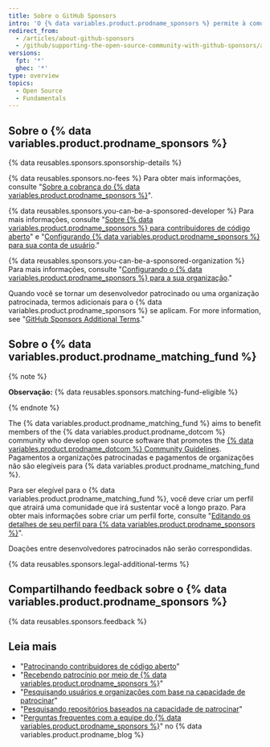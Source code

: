 ```yaml
---
title: Sobre o GitHub Sponsors
intro: 'O {% data variables.product.prodname_sponsors %} permite à comunidade de desenvolvedores apoiar financeiramente as pessoas e organizações que projetam, criam e mantêm projetos de código aberto do qual dependem, diretamente no {% data variables.product.product_name %}.'
redirect_from:
  - /articles/about-github-sponsors
  - /github/supporting-the-open-source-community-with-github-sponsors/about-github-sponsors
versions:
  fpt: '*'
  ghec: '*'
type: overview
topics:
  - Open Source
  - Fundamentals
---
```


## Sobre o {% data variables.product.prodname_sponsors %}

{% data reusables.sponsors.sponsorship-details %}

{% data reusables.sponsors.no-fees %} Para obter mais informações, consulte "[Sobre a cobrança do {% data variables.product.prodname_sponsors %}](/articles/about-billing-for-github-sponsors)".

{% data reusables.sponsors.you-can-be-a-sponsored-developer %} Para mais informações, consulte "[Sobre {% data variables.product.prodname_sponsors %} para contribuidores de código aberto](/sponsors/receiving-sponsorships-through-github-sponsors/about-github-sponsors-for-open-source-contributors)" e "[Configurando {% data variables.product.prodname_sponsors %} para sua conta de usuário](/sponsors/receiving-sponsorships-through-github-sponsors/setting-up-github-sponsors-for-your-user-account)."

{% data reusables.sponsors.you-can-be-a-sponsored-organization %} Para mais informações, consulte "[Configurando o {% data variables.product.prodname_sponsors %} para a sua organização](/sponsors/receiving-sponsorships-through-github-sponsors/setting-up-github-sponsors-for-your-organization)."

Quando você se tornar um desenvolvedor patrocinado ou uma organização patrocinada, termos adicionais para o {% data variables.product.prodname_sponsors %} se aplicam. For more information, see "[GitHub Sponsors Additional Terms](/free-pro-team@latest/github/site-policy/github-sponsors-additional-terms)."

## Sobre o {% data variables.product.prodname_matching_fund %}

{% note %}

**Observação:** {% data reusables.sponsors.matching-fund-eligible %}

{% endnote %}

The {% data variables.product.prodname_matching_fund %} aims to benefit members of the {% data variables.product.prodname_dotcom %} community who develop open source software that promotes the [{% data variables.product.prodname_dotcom %} Community Guidelines](/free-pro-team@latest/github/site-policy/github-community-guidelines). Pagamentos a organizações patrocinadas e pagamentos de organizações não são elegíveis para {% data variables.product.prodname_matching_fund %}.

Para ser elegível para o {% data variables.product.prodname_matching_fund %}, você deve criar um perfil que atrairá uma comunidade que irá sustentar você a longo prazo. Para obter mais informações sobre criar um perfil forte, consulte "[Editando os detalhes de seu perfil para {% data variables.product.prodname_sponsors %}](/sponsors/receiving-sponsorships-through-github-sponsors/editing-your-profile-details-for-github-sponsors)".

Doações entre desenvolvedores patrocinados não serão correspondidas.

{% data reusables.sponsors.legal-additional-terms %}

## Compartilhando feedback sobre o {% data variables.product.prodname_sponsors %}

{% data reusables.sponsors.feedback %}

## Leia mais
- "[Patrocinando contribuidores de código aberto](/sponsors/sponsoring-open-source-contributors)"
- "[Recebendo patrocínio por meio de {% data variables.product.prodname_sponsors %}](/sponsors/receiving-sponsorships-through-github-sponsors)"
- "[Pesquisando usuários e organizações com base na capacidade de patrocinar](/github/searching-for-information-on-github/searching-on-github/searching-users#search-based-on-ability-to-sponsor)"
- "[Pesquisando repositórios baseados na capacidade de patrocinar](/github/searching-for-information-on-github/searching-on-github/searching-for-repositories#search-based-on-ability-to-sponsor)"
- "[Perguntas frequentes com a equipe do {% data variables.product.prodname_sponsors %}](https://github.blog/2019-06-12-faq-with-the-github-sponsors-team/)" no {% data variables.product.prodname_blog %}
